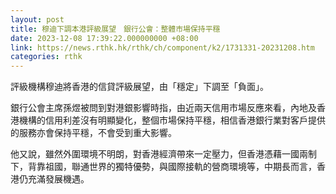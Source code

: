 ```yaml
---
layout: post
title: 穆迪下調本港評級展望　銀行公會：整體市場保持平穩
date: 2023-12-08 17:39:22.000000000 +08:00
link: https://news.rthk.hk/rthk/ch/component/k2/1731331-20231208.htm
categories: rthk
---
```


評級機構穆迪將香港的信貸評級展望，由「穩定」下調至「負面」。

銀行公會主席孫煜被問到對港銀影響時指，由近兩天信用市場反應來看，內地及香港機構的信用利差沒有明顯變化，整個市場保持平穩，相信香港銀行業對客戶提供的服務亦會保持平穩，不會受到重大影響。

他又說，雖然外圍環境不明朗，對香港經濟帶來一定壓力，但香港憑藉一國兩制下，背靠祖國，聯通世界的獨特優勢，與國際接軌的營商環境等，中期長而言，香港仍充滿發展機遇。
